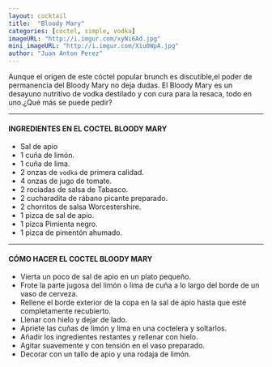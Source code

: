 ```yaml
---
layout: cocktail
title:  "Bloody Mary"
categories: [cóctel, simple, vodka]
imageURL: "http://i.imgur.com/xyNi6Ad.jpg"
mini_imageURL: "http://i.imgur.com/Xiu0WpA.jpg"
author: "Juan Anton Perez"
---
```


Aunque el origen de este cóctel popular brunch es discutible,el poder de permanencia del Bloody Mary no deja dudas. El Bloody Mary es un desayuno nutritivo de vodka destilado y con cura para la resaca, todo en uno.¿Qué más se puede pedir?

**************************************************

#### INGREDIENTES EN EL COCTEL BLOODY MARY

- Sal de apio
- 1 cuña de limón.
- 1 cuña de lima.
- 2 onzas de `vodka` de primera calidad.
- 4 onzas de jugo de tomate.
- 2 rociadas de salsa de Tabasco.
- 2 cucharadita de rábano picante preparado.
- 2 chorritos de salsa Worcestershire.
- 1 pizca de sal de apio.
- 1 pizca Pimienta negro.
- 1 pizca de pimentón ahumado.

**************************************************

#### CÓMO HACER EL COCTEL BLOODY MARY

- Vierta un poco de sal de apio en un plato pequeño.
- Frote la parte jugosa del limón o lima de cuña a lo largo del borde de un vaso de cerveza.
- Rellene el borde exterior de la copa en la sal de apio hasta que esté completamente recubierto.
- Llenar con hielo y dejar de lado.
- Apriete las cuñas de limón y lima en una coctelera y soltarlos.
- Añadir los ingredientes restantes y rellenar con hielo.
- Agitar suavemente y con tensión en el vaso preparado.
- Decorar con un tallo de apio y una rodaja de limón.
